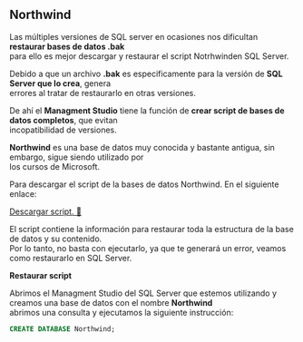 ## Northwind 

Las múltiples versiones de SQL server en ocasiones nos dificultan **restaurar bases de datos .bak**  
para ello es mejor descargar y restaurar el script Notrhwinden SQL Server.  

Debido a que un archivo **.bak** es especificamente para la versión de **SQL Server que lo crea**, genera  
errores al tratar de restaurarlo en otras versiones.  

De ahí el **Managment Studio** tiene la función de **crear script de bases de datos completos**, que evitan  
incopatibilidad de versiones.  

**Northwind** es una base de datos muy conocida y bastante antigua, sin embargo, sigue siendo utilizado por  
los cursos de Microsoft.  

Para descargar el script de la bases de datos Northwind. En el siguiente enlace:  

[Descargar script. 💾]("Scripts/Northwind.sql")

El script contiene la información para restaurar toda la estructura de la base de datos y su contenido.  
Por lo tanto, no basta con ejecutarlo, ya que te generará un error, veamos como restaurarlo en SQL Server.  

**Restaurar script**  

Abrimos el Managment Studio del SQL Server que estemos utilizando y creamos una base de datos con el nombre **Northwind**  
abrimos una consulta y ejecutamos la siguiente instrucción:  

```sql
CREATE DATABASE Northwind;
```


